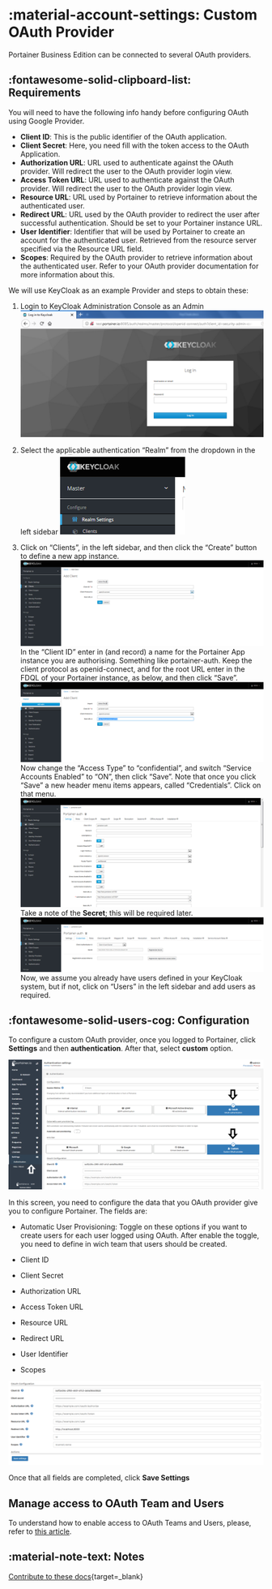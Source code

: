 # :material-account-settings: Custom OAuth Provider

Portainer Business Edition can be connected to several OAuth providers.


## :fontawesome-solid-clipboard-list: Requirements
You will need to have the following info handy before configuring OAuth using Google Provider.

* <b>Client ID</b>: This is the public identifier of the OAuth application.
* <b>Client Secret</b>: Here, you need fill with the token access to the OAuth Application.
* <b>Authorization URL</b>: URL used to authenticate against the OAuth provider. Will redirect the user to the OAuth provider login view.
* <b>Access Token URL</b>: URL used to authenticate against the OAuth provider. Will redirect the user to the OAuth provider login view.
* <b>Resource URL</b>: URL used by Portainer to retrieve information about the authenticated user.
* <b>Redirect URL</b>: URL used by the OAuth provider to redirect the user after successful authentication. Should be set to your Portainer instance URL.
* <b>User Identifier</b>: Identifier that will be used by Portainer to create an account for the authenticated user. Retrieved from the resource server specified via the Resource URL field.
* <b>Scopes</b>: Required by the OAuth provider to retrieve information about the authenticated user. Refer to your OAuth provider documentation for more information about this.

We will use KeyCloak as an example Provider and steps to obtain these:

1. Login to KeyCloak Administration Console as an Admin
    ![KeyCloak](assets/oauthkeycl1.png)

2. Select the applicable authentication “Realm” from the dropdown in the left sidebar
    ![KeyCloak](assets/oauthkeycl2.png)


3. Click on “Clients”, in the left sidebar, and then click the “Create” button to define a new app instance.
    ![KeyCloak](assets/oauthkeycl3.png)
In the “Client ID” enter in (and record) a name for the Portainer App instance you are authorising. Something like portainer-auth. Keep the client protocol as openid-connect, and for the root URL enter in the FDQL of your Portainer instance, as below, and then click “Save”.
    ![KeyCloak](assets/oauthkeycl4.png)
Now change the “Access Type” to “confidential”, and switch “Service Accounts Enabled” to “ON”, then click “Save”. Note that once you click “Save” a new header menu items appears, called “Credentials”. Click on that menu.
    ![KeyCloak](assets/oauthkeycl5.png)
Take a note of the <b>Secret</b>; this will be required later.
    ![KeyCloak](assets/oauthkeycl6.png)
Now, we assume you already have users defined in your KeyCloak system, but if not, click on “Users” in the left sidebar and add users as required.


## :fontawesome-solid-users-cog: Configuration

To configure a custom OAuth provider, once you logged to Portainer, click <b>Settings</b> and then <b>authentication</b>. After that, select <b>custom</b> option.

![oauth](assets/custom.png)

In this screen, you need to configure the data that you OAuth provider give you to configure Portainer. The fields are:

* Automatic User Provisioning: Toggle on these options if you want to create users for each user logged using OAuth. After enable the toggle, you need to define in wich team that users should be created. 



* Client ID
* Client Secret
* Authorization URL
* Access Token URL
* Resource URL
* Redirect URL
* User Identifier
* Scopes

![oauth](assets/custom2.png)

Once that all fields are completed, click <b>Save Settings</b>

## Manage access to OAuth Team and Users

To understand how to enable access to OAuth Teams and Users, please, refer to [this article](/v2.0-be/endpoints/access).

## :material-note-text: Notes

[Contribute to these docs](https://github.com/portainer/portainer-docs/blob/master/contributing.md){target=_blank}